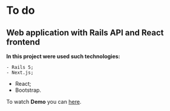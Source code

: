 # To do #
## Web application with Rails API and React frontend  ##
**In this project were used such technologies:**

	- Rails 5;
	- Next.js;
  - React;
  - Bootstrap.

To watch **Demo** you can [here](https://reshetnyk-react-to-do.herokuapp.com/tasks).
